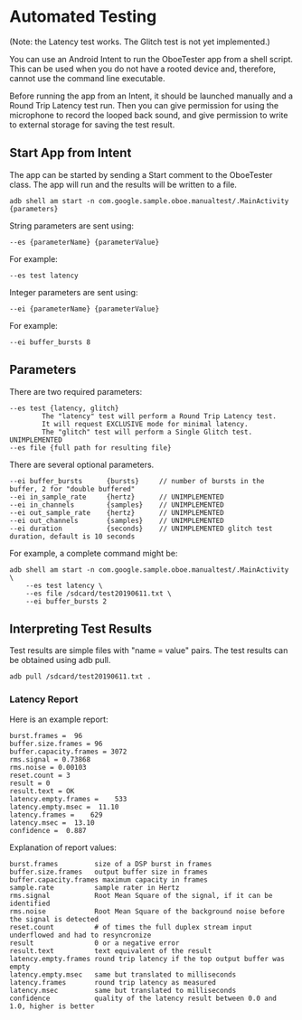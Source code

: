 # Automated Testing

(Note: the Latency test works. The Glitch test is not yet implemented.)

You can use an Android Intent to run the OboeTester app from a shell script.
This can be used when you do not have a rooted device and, therefore, cannot use the command line executable.

Before running the app from an Intent, it should be launched manually and a Round Trip Latency  test run. Then you can give permission for using the microphone to record the looped back sound, and give permission to write to external storage for saving the test result.

## Start App from Intent

The app can be started by sending a Start comment to the OboeTester class.
The app will run and the results will be written to a file.

    adb shell am start -n com.google.sample.oboe.manualtest/.MainActivity {parameters}
    
String parameters are sent using:

    --es {parameterName} {parameterValue}

For example:

    --es test latency

Integer parameters are sent using:

    --ei {parameterName} {parameterValue}
    
For example:

    --ei buffer_bursts 8

## Parameters

There are two required parameters:

    --es test {latency, glitch}
            The "latency" test will perform a Round Trip Latency test.
            It will request EXCLUSIVE mode for minimal latency.
            The "glitch" test will perform a Single Glitch test. UNIMPLEMENTED
    --es file {full path for resulting file}
    
There are several optional parameters.

    --ei buffer_bursts      {bursts}     // number of bursts in the buffer, 2 for "double buffered"
    --ei in_sample_rate     {hertz}      // UNIMPLEMENTED
    --ei in_channels        {samples}    // UNIMPLEMENTED
    --ei out_sample_rate    {hertz}      // UNIMPLEMENTED
    --ei out_channels       {samples}    // UNIMPLEMENTED
    --ei duration           {seconds}    // UNIMPLEMENTED glitch test duration, default is 10 seconds

For example, a complete command might be:

    adb shell am start -n com.google.sample.oboe.manualtest/.MainActivity \
        --es test latency \
        --es file /sdcard/test20190611.txt \
        --ei buffer_bursts 2
        
## Interpreting Test Results

Test results are simple files with "name = value" pairs.
The test results can be obtained using adb pull.

    adb pull /sdcard/test20190611.txt .
    
### Latency Report

Here is an example report:

    burst.frames =  96
    buffer.size.frames = 96
    buffer.capacity.frames = 3072
    rms.signal = 0.73868
    rms.noise = 0.00103
    reset.count = 3
    result = 0
    result.text = OK
    latency.empty.frames =    533
    latency.empty.msec =  11.10
    latency.frames =    629
    latency.msec =  13.10
    confidence =  0.887

Explanation of report values:

    burst.frames         size of a DSP burst in frames
    buffer.size.frames   output buffer size in frames
    buffer.capacity.frames maximum capacity in frames
    sample.rate          sample rater in Hertz
    rms.signal           Root Mean Square of the signal, if it can be identified
    rms.noise            Root Mean Square of the background noise before the signal is detected
    reset.count          # of times the full duplex stream input underflowed and had to resyncronize
    result               0 or a negative error
    result.text          text equivalent of the result
    latency.empty.frames round trip latency if the top output buffer was empty
    latency.empty.msec   same but translated to milliseconds
    latency.frames       round trip latency as measured
    latency.msec         same but translated to milliseconds
    confidence           quality of the latency result between 0.0 and 1.0, higher is better
        
        
